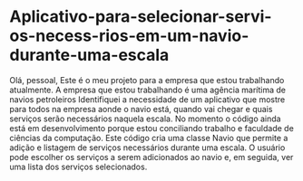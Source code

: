 # Aplicativo-para-selecionar-servi-os-necess-rios-em-um-navio-durante-uma-escala
Olá, pessoal,
Este é o meu projeto para a empresa que estou trabalhando atualmente.
A empresa que estou trabalhando é uma agência marítima de navios petroleiros
Identifiquei a necessidade de um aplicativo que mostre para todos na empresa aonde o navio está, quando vai chegar e quais serviços serão necessários naquela escala.
No momento o código ainda está em desenvolvimento porque estou conciliando trabalho e faculdade de ciências da computação.
Este código cria uma classe Navio que permite a adição e listagem de serviços necessários durante uma escala. O usuário pode escolher os serviços a serem adicionados ao navio e, em seguida, ver uma lista dos serviços selecionados.
